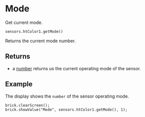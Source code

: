 # Mode

Get current mode.

```sig
sensors.htColor1.getMode()
```

Returns the current mode number.

## Returns

* a [number](/types/number) returns us the current operating mode of the sensor.

## Example

The display shows the `number` of the sensor operating mode.

```blocks
brick.clearScreen();
brick.showValue("Mode", sensors.htColor1.getMode(), 1);
```